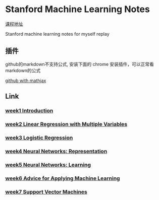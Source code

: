 # Stanford Machine Learning Notes
[课程地址](https://www.coursera.org/learn/machine-learning/home/week)

Stanford machine learning notes for myself replay

## 插件
github的markdown不支持公式, 安装下面的 chrome 安装插件，可以正常看markdown的公式

[github with mathjax](https://chrome.google.com/webstore/detail/github-with-mathjax/ioemnmodlmafdkllaclgeombjnmnbima)



## Link
### [week1 Introduction](https://github.com/rubust-ai/Stanford_Machine_Learning-Notes/blob/master/week1.md)

### [week2 Linear Regression with Multiple Variables](https://github.com/rubust-ai/Stanford_Machine_Learning-Notes/blob/master/week2.md)


### [week3 Logistic Regression](https://github.com/rubust-ai/Stanford_Machine_Learning-Notes/blob/master/week3.md)


### [week4 Neural Networks: Representation](https://github.com/rubust-ai/Stanford_Machine_Learning-Notes/blob/master/week4.md)


### [week5 Neural Networks: Learning](https://github.com/rubust-ai/Stanford_Machine_Learning-Notes/blob/master/week5.md)


### [week6 Advice for Applying Machine Learning](https://github.com/rubust-ai/Stanford_Machine_Learning-Notes/blob/master/week6.md)


### [week7 Support Vector Machines](https://github.com/rubust-ai/Stanford_Machine_Learning-Notes/blob/master/week7.md)


